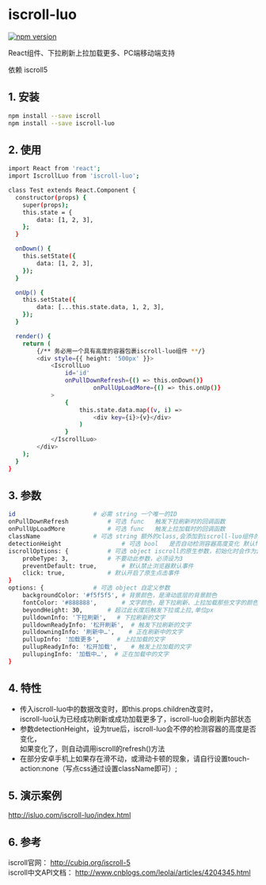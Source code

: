 # iscroll-luo
[![npm version](https://badge.fury.io/js/iscroll-luo.svg)](https://badge.fury.io/js/iscroll-luo)

React组件、下拉刷新上拉加载更多、PC端移动端支持

依赖 iscroll5



## 1. 安装

````bash
npm install --save iscroll
npm install --save iscroll-luo
````

## 2. 使用

````bash
import React from 'react';
import IscrollLuo from 'iscroll-luo';

class Test extends React.Component {
  constructor(props) {
    super(props);
    this.state = {
    	data: [1, 2, 3],
	};
  }

  onDown() {
  	this.setState({
  		data: [1, 2, 3],
  	});
  }

  onUp() {
  	this.setState({
  		data: [...this.state.data, 1, 2, 3],
  	});
  }

  render() {
  	return (
		{/** 务必用一个具有高度的容器包裹iscroll-luo组件 **/}
  		<div style={{ height: '500px' }}>
  			<IscrollLuo
  				id='id'
  				onPullDownRefresh={() => this.onDown()}
            			onPullUpLoadMore={() => this.onUp()}
  			>
  				{
	  				this.state.data.map((v, i) =>
	  					<div key={i}>{v}</div>
	  				)
  				}						
  			</IscrollLuo>
  		</div>
  	);
  }
}
````

## 3. 参数

````bash
id  					# 必需 string	一个唯一的ID
onPullDownRefresh			# 可选 func	触发下拉刷新时的回调函数
onPullUpLoadMore			# 可选 func	触发上拉加载时的回调函数
className				# 可选 string	额外的class,会添加到iscroll-luo组件的包裹元素上
detectionHeight       			# 可选 bool 	是否自动检测容器高度变化 默认false
iscrollOptions: {			# 可选 object	iscroll的原生参数，初始化时会作为iscroll的options
	probeType: 3,			# 不要动此参数，必须设为3
	preventDefault: true,		# 默认禁止浏览器默认事件
	click: true,			# 默认开启了原生点击事件
}
options: {				# 可选 object	自定义参数
	backgroundColor: '#f5f5f5',	# 背景颜色，是滑动底层的背景颜色
	fontColor: '#888888', 		# 文字颜色，是下拉刷新、上拉加载那些文字的颜色
	beyondHeight: 30,		# 超过此长度后触发下拉或上拉,单位px
	pulldownInfo: '下拉刷新',	# 下拉刷新的文字
	pulldownReadyInfo: '松开刷新',	# 触发下拉刷新的文字
	pulldowningInfo: '刷新中…',	# 正在刷新中的文字
	pullupInfo: '加载更多',		# 上拉加载的文字
	pullupReadyInfo: '松开加载',	# 触发上拉加载的文字
	pullupingInfo: '加载中…',	# 正在加载中的文字
}
````

## 4. 特性

* 传入iscroll-luo中的数据改变时，即this.props.children改变时，<br/>iscroll-luo认为已经成功刷新或成功加载更多了，iscroll-luo会刷新内部状态
* 参数detectionHeight，设为true后，iscroll-luo会不停的检测容器的高度是否变化，<br/>如果变化了，则自动调用iscroll的refresh()方法
* 在部分安卓手机上如果存在滑不动，或滑动卡顿的现象，请自行设置touch-action:none（写点css通过设置className即可）;

## 5. 演示案例

http://isluo.com/iscroll-luo/index.html

## 6. 参考

iscroll官网： http://cubiq.org/iscroll-5 <br />
iscroll中文API文档： http://www.cnblogs.com/leolai/articles/4204345.html

